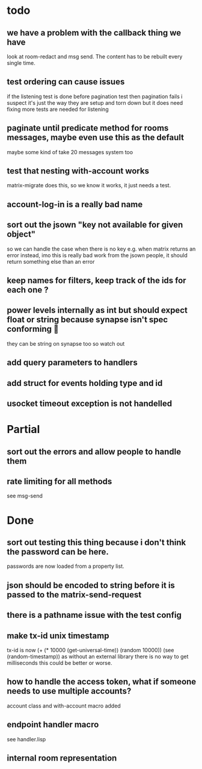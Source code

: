 # todo

## we have a problem with the callback thing we have
look at room-redact and msg send. The content has to be rebuilt every single time.

## test ordering can cause issues
if the listening test is done before pagination test then pagination fails
i suspect it's just the way they are setup and torn down but it does need fixing
more tests are needed for listening

## paginate until predicate method for rooms messages, maybe even use this as the default
maybe some kind of take 20 messages system too

## test that nesting with-account works
matrix-migrate does this, so we know it works, it just needs a test.

## account-log-in is a really bad name

## sort out the jsown "key not available for given object"
so we can handle the case when there is no key e.g. when matrix returns an error instead,
imo this is really bad work from the jsown people, it should return something else than an error

## keep names for filters, keep track of the ids for each one ?

## power levels internally as int but should expect float or string because synapse isn't spec conforming :anger:
they can be string on synapse too so watch out

## add query parameters to handlers

## add struct for events holding type and id

## usocket timeout exception is not handelled

# Partial

## sort out the errors and allow people to handle them

## rate limiting for all methods

see msg-send

# Done

## sort out testing this thing because i don't think the password can be here.
passwords are now loaded from a property list.

## json should be encoded to string before it is passed to the matrix-send-request

## there is a pathname issue with the test config

## make tx-id unix timestamp
tx-id is now (+ (* 10000 (get-universal-time)) (random 10000))
(see (random-timestamp))
as without an external library there is no way to get milliseconds
this could be better or worse.

## how to handle the access token, what if someone needs to use multiple accounts?
account class and with-account macro added

## endpoint handler macro
see handler.lisp

## internal room representation
